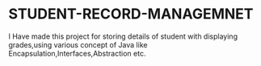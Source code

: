 # STUDENT-RECORD-MANAGEMNET
I Have made this project for storing details of student with  displaying grades,using various concept of Java like Encapsulation,Interfaces,Abstraction etc.
